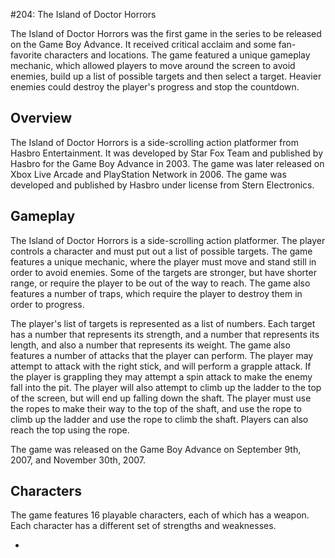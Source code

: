 #204: The Island of Doctor Horrors

The Island of Doctor Horrors was the first game in the series to be released on the Game Boy Advance. It received critical acclaim and some fan-favorite characters and locations. The game featured a unique gameplay mechanic, which allowed players to move around the screen to avoid enemies, build up a list of possible targets and then select a target. Heavier enemies could destroy the player's progress and stop the countdown.

## Overview

The Island of Doctor Horrors is a side-scrolling action platformer from Hasbro Entertainment. It was developed by Star Fox Team and published by Hasbro for the Game Boy Advance in 2003. The game was later released on Xbox Live Arcade and PlayStation Network in 2006. The game was developed and published by Hasbro under license from Stern Electronics.

## Gameplay

The Island of Doctor Horrors is a side-scrolling action platformer. The player controls a character and must put out a list of possible targets. The game features a unique mechanic, where the player must move and stand still in order to avoid enemies. Some of the targets are stronger, but have shorter range, or require the player to be out of the way to reach. The game also features a number of traps, which require the player to destroy them in order to progress.

The player's list of targets is represented as a list of numbers. Each target has a number that represents its strength, and a number that represents its length, and also a number that represents its weight. The game also features a number of attacks that the player can perform. The player may attempt to attack with the right stick, and will perform a grapple attack. If the player is grappling they may attempt a spin attack to make the enemy fall into the pit. The player will also attempt to climb up the ladder to the top of the screen, but will end up falling down the shaft. The player must use the ropes to make their way to the top of the shaft, and use the rope to climb up the ladder and use the rope to climb the shaft. Players can also reach the top using the rope.

The game was released on the Game Boy Advance on September 9th, 2007, and November 30th, 2007.

## Characters

The game features 16 playable characters, each of which has a weapon. Each character has a different set of strengths and weaknesses.

*